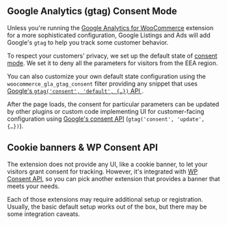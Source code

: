 ## Google Analytics (gtag) Consent Mode

Unless you're running the [Google Analytics for WooCommerce](https://woocommerce.com/products/woocommerce-google-analytics/) extension for a more sophisticated configuration, Google Listings and Ads will add Google's `gtag` to help you track some customer behavior.

To respect your customers' privacy, we set up the default state of [consent mode](https://support.google.com/analytics/answer/9976101). We set it to deny all the parameters for visitors from the EEA region.

You can also customize your own default state configuration using the `woocommerce_gla_gtag_consent` filter providing any snippet that uses [Google's `gtag('consent', 'default', {…})` API ](https://developers.google.com/tag-platform/security/guides/consent?consentmode=advanced).

After the page loads, the consent for particular parameters can be updated by other plugins or custom code implementing UI for customer-facing configuration using [Google's consent API](https://developers.google.com/tag-platform/security/guides/consent?hl=en&consentmode=advanced#update-consent) (`gtag('consent', 'update', {…})`).

## Cookie banners & WP Consent API

The extension does not provide any UI, like a cookie banner, to let your visitors grant consent for tracking. However, it's integrated with [WP Consent API](https://wordpress.org/plugins/wp-consent-api/), so you can pick another extension that provides a banner that meets your needs.

Each of those extensions may require additional setup or registration. Usually, the basic default setup works out of the box, but there may be some integration caveats.